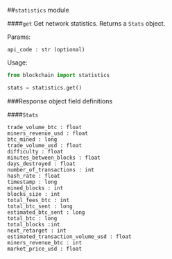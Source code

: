 ##`statistics` module

####`get`
Get network statistics. Returns a `Stats` object.

Params:
```
api_code : str (optional)
```

Usage:
```python
from blockchain import statistics

stats = statistics.get()
```


###Response object field definitions

####`Stats`

```
trade_volume_btc : float
miners_revenue_usd : float
btc_mined : long
trade_volume_usd : float
difficulty : float
minutes_between_blocks : float
days_destroyed : float
number_of_transactions : int
hash_rate : float
timestamp : long
mined_blocks : int
blocks_size : int
total_fees_btc : int
total_btc_sent : long
estimated_btc_sent : long
total_btc : long
total_blocks :int
next_retarget : int
estimated_transaction_volume_usd : float
miners_revenue_btc : int
market_price_usd : float
```
